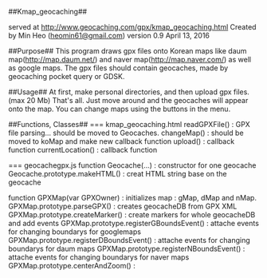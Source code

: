 
##Kmap_geocaching##

served at http://www.geocaching.com/gpx/kmap_geocaching.html
Created by Min Heo (heomin61@gmail.com)
version 0.9 
April 13, 2016

##Purpose##
This program draws gpx files onto Korean maps like daum map(http://map.daum.net/) 
and naver map(http://map.naver.com/) as well as google maps.
The gpx files should contain geocaches, made by geocaching pocket query or GDSK.

##Usage##
At first, make personal directories, and then upload gpx files. (max 20 Mb)
That's all. Just move around and the geocaches will appear onto the map.
You can change maps using the buttons in the menu.

##Functions, Classes##
=== kmap_geocaching.html
readGPXFile() : GPX file parsing... should be moved to Geocaches.
changeMap() : should be moved to koMap and make new callback function
upload() : callback function
currentLocation() : callback function


=== geocachegpx.js
function Geocache(...) : constructor for one geocache 
Geocache.prototype.makeHTML() : creat HTML string base on the geocache

function GPXMap(var GPXOwner) : initializes map : gMap, dMap and nMap.
GPXMap.prototype.parseGPX() : creates geocacheDB from GPX XML
GPXMap.prototype.createMarker() : create markers for whole geocacheDB and add events
GPXMap.prototype.registerGBoundsEvent() : attache events for changing boundarys for googlemaps
GPXMap.prototype.registerDBoundsEvent() : attache events for changing boundarys for daum maps
GPXMap.prototype.registerNBoundsEvent() : attache events for changing boundarys for naver maps
GPXMap.prototype.centerAndZoom() : 
